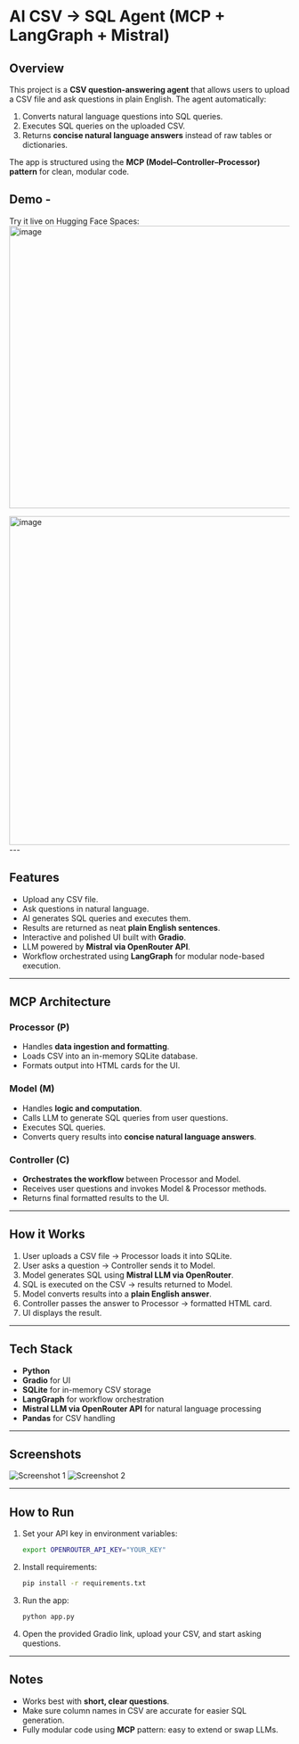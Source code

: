 # AI CSV → SQL Agent (MCP + LangGraph + Mistral)

## Overview

This project is a **CSV question-answering agent** that allows users to upload a CSV file and ask questions in plain English. The agent automatically:

1. Converts natural language questions into SQL queries.
2. Executes SQL queries on the uploaded CSV.
3. Returns **concise natural language answers** instead of raw tables or dictionaries.

The app is structured using the **MCP (Model–Controller–Processor) pattern** for clean, modular code.

## Demo - 

Try it live on Hugging Face Spaces:  
<img width="1152" height="507" alt="image" src="https://github.com/user-attachments/assets/6bdd49a1-beb7-4ff5-b6b9-a7743260a0c2" />

<img width="1363" height="590" alt="image" src="https://github.com/user-attachments/assets/9072d2d7-8af7-44bf-82f2-b51d56528cfc" />
---

## Features

* Upload any CSV file.
* Ask questions in natural language.
* AI generates SQL queries and executes them.
* Results are returned as neat **plain English sentences**.
* Interactive and polished UI built with **Gradio**.
* LLM powered by **Mistral via OpenRouter API**.
* Workflow orchestrated using **LangGraph** for modular node-based execution.

---

## MCP Architecture

### **Processor (P)**

* Handles **data ingestion and formatting**.
* Loads CSV into an in-memory SQLite database.
* Formats output into HTML cards for the UI.

### **Model (M)**

* Handles **logic and computation**.
* Calls LLM to generate SQL queries from user questions.
* Executes SQL queries.
* Converts query results into **concise natural language answers**.

### **Controller (C)**

* **Orchestrates the workflow** between Processor and Model.
* Receives user questions and invokes Model & Processor methods.
* Returns final formatted results to the UI.

---

## How it Works

1. User uploads a CSV file → Processor loads it into SQLite.
2. User asks a question → Controller sends it to Model.
3. Model generates SQL using **Mistral LLM via OpenRouter**.
4. SQL is executed on the CSV → results returned to Model.
5. Model converts results into a **plain English answer**.
6. Controller passes the answer to Processor → formatted HTML card.
7. UI displays the result.

---

## Tech Stack

* **Python**
* **Gradio** for UI
* **SQLite** for in-memory CSV storage
* **LangGraph** for workflow orchestration
* **Mistral LLM via OpenRouter API** for natural language processing
* **Pandas** for CSV handling

---

## Screenshots

<!-- Add your screenshots here -->

![Screenshot 1](#)
![Screenshot 2](#)

---

## How to Run

1. Set your API key in environment variables:

   ```bash
   export OPENROUTER_API_KEY="YOUR_KEY"
   ```
2. Install requirements:

   ```bash
   pip install -r requirements.txt
   ```
3. Run the app:

   ```bash
   python app.py
   ```
4. Open the provided Gradio link, upload your CSV, and start asking questions.

---

## Notes

* Works best with **short, clear questions**.
* Make sure column names in CSV are accurate for easier SQL generation.
* Fully modular code using **MCP** pattern: easy to extend or swap LLMs.
